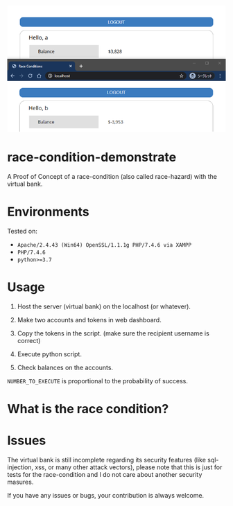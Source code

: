 ![IMAGE](image.png)

# race-condition-demonstrate
A Proof of Concept of a race-condition (also called race-hazard) with the virtual bank.

# Environments

Tested on:

- `Apache/2.4.43 (Win64) OpenSSL/1.1.1g PHP/7.4.6 via XAMPP`
- `PHP/7.4.6`
- `python>=3.7`

# Usage

1. Host the server (virtual bank) on the localhost (or whatever).

2. Make two accounts and tokens in web dashboard.

3. Copy the tokens in the script. (make sure the recipient username is correct)

4. Execute python script.

5. Check balances on the accounts.

`NUMBER_TO_EXECUTE` is proportional to the probability of success.

# What is the race condition?

# Issues

The virtual bank is still incomplete regarding its security features (like sql-injection, xss, or many other attack vectors), please note that this is just for tests for the race-condition and I do not care about another security masures.  

If you have any issues or bugs, your contribution is always welcome.
